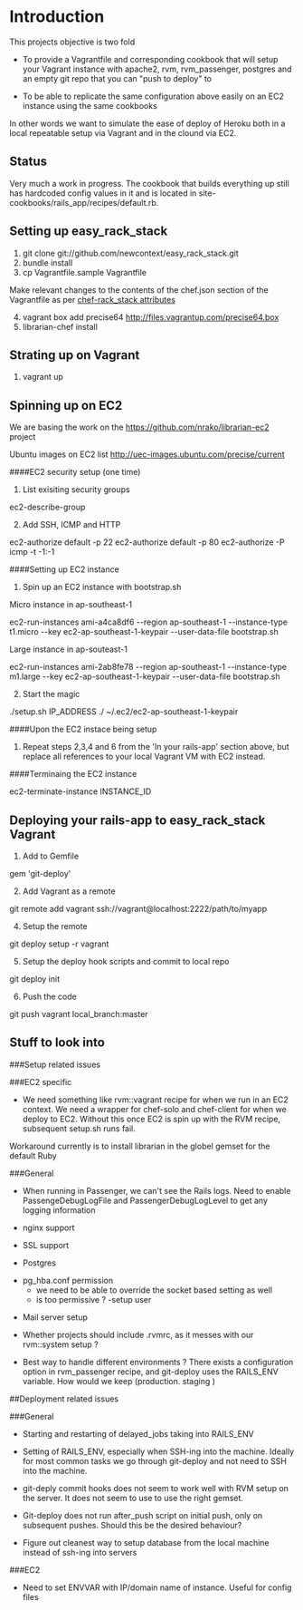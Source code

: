 Introduction 
============

This projects objective is two fold

 * To provide a Vagrantfile and corresponding cookbook that will setup your Vagrant 
 instance with apache2, rvm, rvm_passenger, postgres and an empty git repo that you 
 can "push to deploy" to

 * To be able to replicate the same configuration above easily on an EC2 instance 
 using the same cookbooks

In other words we want to simulate the ease of deploy of Heroku both in a local 
repeatable setup via Vagrant and in the clound via EC2. 

Status
------
Very much a work in progress. The cookbook that builds everything up still has 
hardcoded config values in it and is located in site-cookbooks/rails_app/recipes/default.rb. 

Setting up easy_rack_stack
--------------------------

1. git clone git://github.com/newcontext/easy_rack_stack.git
2. bundle install
3. cp Vagrantfile.sample Vagrantfile

  Make relevant changes to the contents of the chef.json section of the Vagrantfile as per [chef-rack_stack attributes](http://github.com/newcontext/chef-rack_stack)
  
4. vagrant box add precise64 http://files.vagrantup.com/precise64.box
5. librarian-chef install

Strating up on Vagrant
----------------------

1. vagrant up

Spinning up on EC2
------------------

We are basing the work on the https://github.com/nrako/librarian-ec2 project

Ubuntu images on EC2 list http://uec-images.ubuntu.com/precise/current

####EC2 security setup (one time)

1. List exisiting security groups
 
 ec2-describe-group

2. Add SSH, ICMP and HTTP

 ec2-authorize default -p 22
 ec2-authorize default -p 80
 ec2-authorize -P icmp -t -1:-1

####Setting up EC2 instance

1. Spin up an EC2 instance with bootstrap.sh

 Micro instance in ap-southeast-1

 ec2-run-instances ami-a4ca8df6 --region ap-southeast-1 --instance-type t1.micro --key ec2-ap-southeast-1-keypair --user-data-file bootstrap.sh 

 Large instance in ap-souteast-1

 ec2-run-instances ami-2ab8fe78 --region ap-southeast-1 --instance-type m1.large --key ec2-ap-southeast-1-keypair --user-data-file bootstrap.sh 

2. Start the magic

 ./setup.sh IP_ADDRESS ./ ~/.ec2/ec2-ap-southeast-1-keypair

####Upon the EC2 instace being setup

1. Repeat steps 2,3,4 and 6 from the 'In your rails-app' section above, but replace 
all references to your local Vagrant VM with EC2 instead.

####Terminaing the EC2 instance

ec2-terminate-instance INSTANCE_ID 


Deploying your rails-app to easy_rack_stack Vagrant
---------------------------------------------------

1. Add to Gemfile

 gem 'git-deploy'

2. Add Vagrant as a remote 

 git remote add vagrant ssh://vagrant@localhost:2222/path/to/myapp

4. Setup the remote

 git deploy setup -r vagrant

5. Setup the deploy hook scripts and commit to local repo

 git deploy init

6. Push the code

 git push vagrant local_branch:master 


Stuff to look into
------------------

###Setup related issues

###EC2 specific

* We need something like rvm::vagrant recipe for when we run in an EC2 context.
We need a wrapper for chef-solo and chef-client for when we deploy to EC2. Without 
this once EC2 is spin up with the RVM recipe, subsequent setup.sh runs fail.

 Workaround currently is to install librarian in the globel gemset for the default 
 Ruby

###General

 * When running in Passenger, we can't see the Rails logs. Need to enable 
 PassengeDebugLogFile and PassengerDebugLogLevel to get any logging information

 * nginx support

 * SSL support

 * Postgres 
  - pg_hba.conf permission 
    - we need to be able to override the socket based setting as well
    - is too permissive ?
  -setup user

 * Mail server setup

 * Whether projects should include .rvmrc, as it messes with our rvm::system setup ?

 * Best way to handle different environments ? There exists a configuration option 
in rvm_passenger recipe, and git-deploy uses the RAILS_ENV variable. How would we 
keep (production. staging )

##Deployment related issues

###General

 * Starting and restarting of delayed_jobs taking into RAILS_ENV

 * Setting of RAILS_ENV, especially when SSH-ing into the machine. Ideally for most 
common tasks we go through git-deploy and not need to SSH into the machine.

 * git-deply commit hooks does not seem to work well with RVM setup on the server.
 It does not seem to use to use the right gemset.

 * Git-deploy does not run after_push script on initial push, only on subsequent pushes. 
 Should this be the desired behaviour?

 * Figure out cleanest way to setup database from the local machine instead of ssh-ing
into servers 

###EC2

 * Need to set ENVVAR with IP/domain name of instance. Useful for config files 
